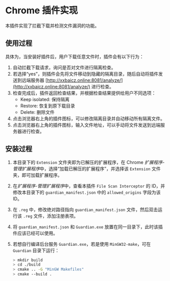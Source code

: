 # Chrome 插件实现

本插件实现了拦截下载并检测文件漏洞的功能。

## 使用过程

具体为，当安装好插件后，用户下载任意文件时，插件会有以下行为：

1. 自动拦截下载请求，询问是否对文件进行隔离检查。
2. 若选择“yes”，则插件会先将文件移动到隐藏的隔离目录，随后自动将插件发送到远端服务器 [http://xxbaicz.online:8081/analyze/](http://xxbaicz.online:8081/analyze/) 进行检查。
3. 检查完成后，插件返回检查结果，并根据检查结果提供给用户不同选项：
   - Keep isolated: 保持隔离
   - Restore: 恢复到原下载目录
   - Delete: 删除文件
4. 点击浏览器右上角的插件图标，可以修改隔离目录并自动移动所有隔离文件。
5. 点击浏览器右上角的插件图标，输入文件地址，可以手动将文件发送到远端服务器进行检查。

## 安装过程

1. 本目录下的 `Extension` 文件夹即为已解压的扩展程序，在 Chrome *扩展程序-管理扩展程序*中，选择“加载已解压的扩展程序”，并选择该 `Extension` 文件夹，即可加载扩展程序。
2. 在*扩展程序-管理扩展程序*中，查看本插件 `File Scan Interceptor` 的 ID，并修改本目录下的 `guardian_manifest.json` 中的 `allowed_origins` 字段为该 ID。
3. 在 `.reg` 中，修改绝对路径指向 `guardian_manifest.json` 文件，然后双击运行该 `.reg` 文件，添加注册表项。
4. 将 `guardian_manifest.json` 和 `Guardian.exe` 放置在同一目录下，此时该插件应该已经可以使用。
5. 若想自行编译后台服务 `Guardian.exe`，若是使用 `MinGW32-make`，可在 `Guardian` 目录下运行：

     ```bash
     > mkdir build
     > cd ./build
     > cmake .. -G "MinGW Makefiles"
     > cmake --build .
     ```
